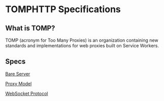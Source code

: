 # TOMPHTTP Specifications

## What is TOMP?

TOMP (acronym for Too Many Proxies) is an organization containing new standards and implementations for web proxies built on Service Workers.

## Specs

[Bare Server](./BareServer.md)

[Proxy Model](./ProxyModel.md)

[WebSocket Protocol](./WebSocketProtocol.md)
